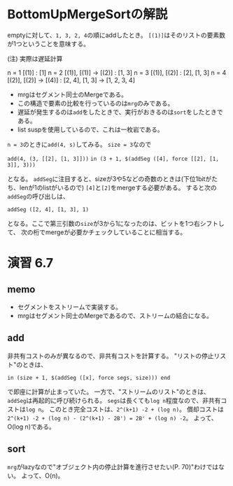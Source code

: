# BottomUpMergeSortの解説

emptyに対して、`1, 3, 2, 4`の順にaddしたとき。
`[(1)]`はそのリストの要素数が1つということを意味する。

(注) 実際は遅延計算

n = 1  [(1)]                 : [1] 
n = 2  [(1)], [(1)] -> [(2)] : [1, 3]
n = 3  [(1)], [(2)]          : [2], [1, 3]
n = 4  [(2)], [(2)] -> [(4)] : [2, 4], [1, 3] -> [1, 2, 3, 4]

* mrgはセグメント同士のMergeである。
* この構造で要素の比較を行っているのは`mrg`のみである。
* 遅延が発生するのは`add`をしたときで、実行がおきるのは`sort`をしたときである。
* list suspを使用しているので、これは一枚岩である。

`n = 3`のときに`add(4, s)`してみる。
`size = 3`なので

`add(4, (3, [[2], [1, 3]]))`
`in (3 + 1, $(addSeg ([4], force [[2], [1, 3]], 3)))`

となる。
`addSeg`に注目すると、sizeが3や5などの奇数のときは(下位1bitがたち、lenが1のlistがいるので)
`[4]`と`[2]`をmergeする必要がある。
すると次の`addSeg`の呼び出しは、

`addSeg ([2, 4], [1, 3], 1)`

となる。ここで第三引数の`size`が3から1になったのは、ビットを1つ右シフトして、
次の桁でmergeが必要かチェックしていることに相当する。


# 演習 6.7

## memo

* セグメントをストリームで実装する。
* mrgはセグメント同士のMergeであるので、ストリームの結合になる。

## add

非共有コストのみが異なるので、非共有コストを計算する。
"リストの停止リスト"のときは、

`in (size + 1, $(addSeg ([x], force segs, size))) end`

で即座に計算が止まっていた。
一方で、"ストリームのリスト"のときは、`addSeg`は再起的に呼び続けられる。
`segs`は長くても`log n`程度なので、非共有コストは`log n`。
このとき完全コストは、`2^(k+1) -2 + (log n)`。
償却コストは`2^(k+1) -2 + (log n) - (2^(k+1) - 2B') = 2B' + (log n) -2`。
よって、O(log n)である。

## sort

`mrg`がlazyなので"オブジェクト内の停止計算を進行させたい(P. 70)"わけではない。
よって、O(n)。


